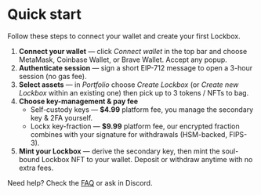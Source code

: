 # Quick start

Follow these steps to connect your wallet and create your first Lockbox.

1. **Connect your wallet** — click *Connect wallet* in the top bar and choose MetaMask, Coinbase Wallet, or Brave Wallet. Accept any popup.
2. **Authenticate session** — sign a short EIP-712 message to open a 3-hour session (no gas fee).
3. **Select assets** — in *Portfolio* choose *Create Lockbox* (or *Create new Lockbox* within an existing one) then pick up to 3 tokens / NFTs to bag.
4. **Choose key-management & pay fee**
   * Self-custody keys — **$4.99** platform fee, you manage the secondary key & 2FA yourself.
   * Lockx key-fraction — **$9.99** platform fee, our encrypted fraction combines with your signature for withdrawals (HSM-backed, FIPS-3).
5. **Mint your Lockbox** — derive the secondary key, then mint the soul-bound Lockbox NFT to your wallet. Deposit or withdraw anytime with no extra fees.

Need help? Check the [FAQ](faq-support/faq.md) or ask in Discord.
